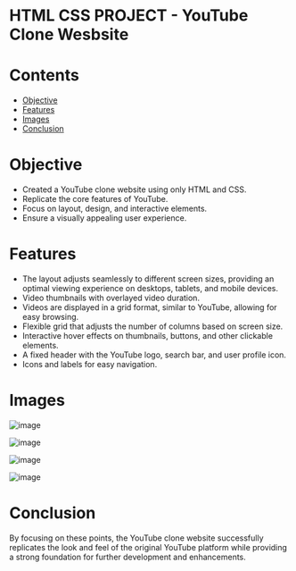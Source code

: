 <h1>HTML CSS PROJECT - YouTube Clone Wesbsite</h1>

<h1>Contents</h1>
<ul>
  <li><a href="#Objective">Objective</a></li>
  <li><a href="#Features">Features</a></li>
  <li><a href="#Images">Images</a></li>
  <li><a href="#Conclusion">Conclusion</a></li>
</ul>

<h1><a name="Objective">Objective</a></h1>
<p>
  
  - Created a YouTube clone website using only HTML and CSS.
  - Replicate the core features of YouTube.
  - Focus on layout, design, and interactive elements.
  - Ensure a visually appealing user experience.
</p>

<h1><a name="Features">Features</a></h1>
<p>
  
  - The layout adjusts seamlessly to different screen sizes, providing an optimal viewing experience on desktops, tablets, and mobile devices.
  - Video thumbnails with overlayed video duration.
  - Videos are displayed in a grid format, similar to YouTube, allowing for easy browsing.
  - Flexible grid that adjusts the number of columns based on screen size.
  - Interactive hover effects on thumbnails, buttons, and other clickable elements.
  - A fixed header with the YouTube logo, search bar, and user profile icon.
  - Icons and labels for easy navigation.

</p>

<h1><a name="Images">Images</a></h1>

![image](https://github.com/singhadarsh9191/YouTube-Clone-Website/assets/135518627/1084ec95-8450-4895-8fef-cdb93bab1fcf)


![image](https://github.com/singhadarsh9191/YouTube-Clone-Website/assets/135518627/d8737f8b-9512-4d19-b62b-f058c683154a)


![image](https://github.com/singhadarsh9191/YouTube-Clone-Website/assets/135518627/22d9ef6f-1b18-4c8d-989a-86d189ea9d9d)


![image](https://github.com/singhadarsh9191/YouTube-Clone-Website/assets/135518627/c6c7897e-ce2c-40eb-ae63-6fe752956e37)


<h1><a name="Conclusion">Conclusion</a></h1>
<p>
By focusing on these points, the YouTube clone website successfully replicates the look and feel of the original YouTube platform while providing a strong foundation for further development and enhancements.
</p>





